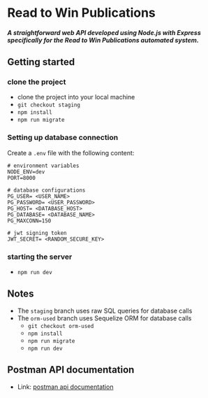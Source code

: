 # Read to Win Publications

##### A straightforward web API developed using Node.js with Express specifically for the Read to Win Publications automated system.

## Getting started

### clone the project

- clone the project into your local machine
- `git checkout staging`
- `npm install`
- `npm run migrate`

### Setting up database connection

Create a `.env` file with the following content:

```
# environment variables
NODE_ENV=dev
PORT=8000

# database configurations
PG_USER= <USER_NAME>
PG_PASSWORD= <USER_PASSWORD>
PG_HOST= <DATABASE_HOST>
PG_DATABASE= <DATABASE_NAME>
PG_MAXCONN=150

# jwt signing token
JWT_SECRET= <RANDOM_SECURE_KEY>
```

### starting the server

- `npm run dev`

## Notes

- The `staging` branch uses raw SQL queries for database calls
- The `orm-used` branch uses Sequelize ORM for database calls
  - `git checkout orm-used`
  - `npm install`
  - `npm run migrate`
  - `npm run dev`

## Postman API documentation

- Link: [postman api documentation](https://documenter.getpostman.com/view/20111355/2s93z6f5Kt)
